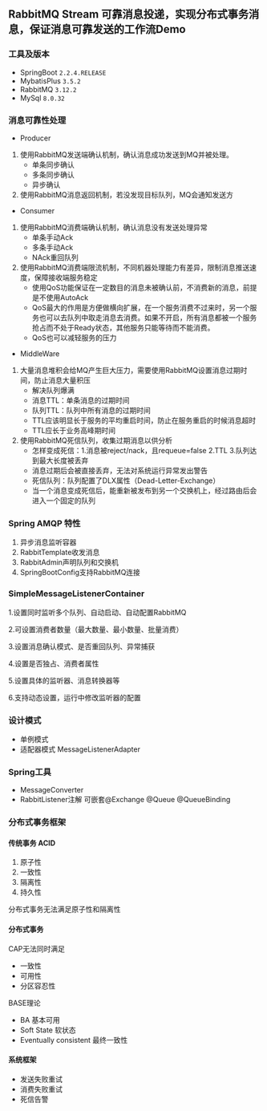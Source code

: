 ## RabbitMQ Stream 可靠消息投递，实现分布式事务消息，保证消息可靠发送的工作流Demo

### 工具及版本

- SpringBoot ```2.2.4.RELEASE```
- MybatisPlus ```3.5.2```
- RabbitMQ ```3.12.2```
- MySql ```8.0.32```

### 消息可靠性处理
- Producer
1. 使用RabbitMQ发送端确认机制，确认消息成功发送到MQ并被处理。
    - 单条同步确认
    - 多条同步确认
    - 异步确认
2. 使用RabbitMQ消息返回机制，若没发现目标队列，MQ会通知发送方

- Consumer
1. 使用RabbitMQ消费端确认机制，确认消息没有发送处理异常
   - 单条手动Ack
   - 多条手动Ack
   - NAck重回队列
2. 使用RabbitMQ消费端限流机制，不同机器处理能力有差异，限制消息推送速度，保障接收端服务稳定
   - 使用QoS功能保证在一定数目的消息未被确认前，不消费新的消息，前提是不使用AutoAck
   - QoS最大的作用是方便做横向扩展，在一个服务消费不过来时，另一个服务也可以去队列中取走消息去消费。如果不开启，所有消息都被一个服务抢占而不处于Ready状态，其他服务只能等待而不能消费。
   - QoS也可以减轻服务的压力

- MiddleWare

1. 大量消息堆积会给MQ产生巨大压力，需要使用RabbitMQ设置消息过期时间，防止消息大量积压
   - 解决队列爆满
   - 消息TTL：单条消息的过期时间
   - 队列TTL：队列中所有消息的过期时间
   - TTL应该明显长于服务的平均重启时间，防止在服务重启的时候消息超时
   - TTL应长于业务高峰期时间
2. 使用RabbitMQ死信队列，收集过期消息以供分析
   - 怎样变成死信：1.消息被reject/nack，且requeue=false 2.TTL 3.队列达到最大长度被丢弃
   - 消息过期后会被直接丢弃，无法对系统运行异常发出警告
   - 死信队列：队列配置了DLX属性（Dead-Letter-Exchange）
   - 当一个消息变成死信后，能重新被发布到另一个交换机上，经过路由后会进入一个固定的队列

### Spring AMQP 特性
1. 异步消息监听容器
2. RabbitTemplate收发消息
3. RabbitAdmin声明队列和交换机
4. SpringBootConfig支持RabbitMQ连接

### SimpleMessageListenerContainer

1.设置同时监听多个队列、自动启动、自动配置RabbitMQ

2.可设置消费者数量（最大数量、最小数量、批量消费）

3.设置消息确认模式、是否重回队列、异常捕获

4.设置是否独占、消费者属性

5.设置具体的监听器、消息转换器等

6.支持动态设置，运行中修改监听器的配置

### 设计模式

- 单例模式
- 适配器模式 MessageListenerAdapter

### Spring工具

- MessageConverter
- RabbitListener注解 可嵌套@Exchange @Queue @QueueBinding

### 分布式事务框架

#### 传统事务 ACID 
1. 原子性
2. 一致性
3. 隔离性
4. 持久性

分布式事务无法满足原子性和隔离性
#### 分布式事务
CAP无法同时满足 
- 一致性
- 可用性 
- 分区容忍性

BASE理论
- BA 基本可用
- Soft State 软状态
- Eventually consistent 最终一致性

#### 系统框架
- 发送失败重试
- 消费失败重试
- 死信告警
